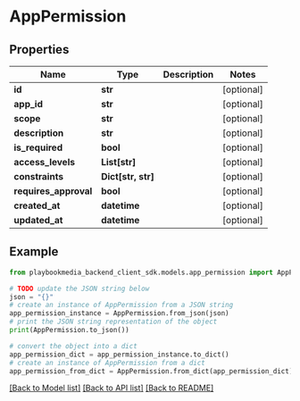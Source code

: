 # AppPermission


## Properties

Name | Type | Description | Notes
------------ | ------------- | ------------- | -------------
**id** | **str** |  | [optional] 
**app_id** | **str** |  | [optional] 
**scope** | **str** |  | [optional] 
**description** | **str** |  | [optional] 
**is_required** | **bool** |  | [optional] 
**access_levels** | **List[str]** |  | [optional] 
**constraints** | **Dict[str, str]** |  | [optional] 
**requires_approval** | **bool** |  | [optional] 
**created_at** | **datetime** |  | [optional] 
**updated_at** | **datetime** |  | [optional] 

## Example

```python
from playbookmedia_backend_client_sdk.models.app_permission import AppPermission

# TODO update the JSON string below
json = "{}"
# create an instance of AppPermission from a JSON string
app_permission_instance = AppPermission.from_json(json)
# print the JSON string representation of the object
print(AppPermission.to_json())

# convert the object into a dict
app_permission_dict = app_permission_instance.to_dict()
# create an instance of AppPermission from a dict
app_permission_from_dict = AppPermission.from_dict(app_permission_dict)
```
[[Back to Model list]](../README.md#documentation-for-models) [[Back to API list]](../README.md#documentation-for-api-endpoints) [[Back to README]](../README.md)


